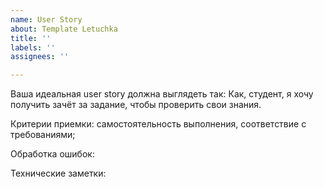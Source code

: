 ```yaml
---
name: User Story
about: Template Letuchka
title: ''
labels: ''
assignees: ''

---
```


Ваша идеальная user story должна выглядеть так:
Как, студент, я хочу получить зачёт за задание, чтобы проверить свои знания.

Критерии приемки: самостоятельность выполнения, соответствие с требованиями;

Обработка ошибок:

Технические заметки:
